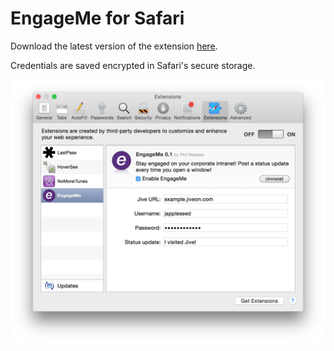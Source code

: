 EngageMe for Safari
===================

Download the latest version of the extension [here](https://github.com/philwebster/EngageMe/releases/download/0.1.1/EngageMe.safariextz).

Credentials are saved encrypted in Safari's secure storage.

![Screenshot](screenshot.png "Safari preferences window")
